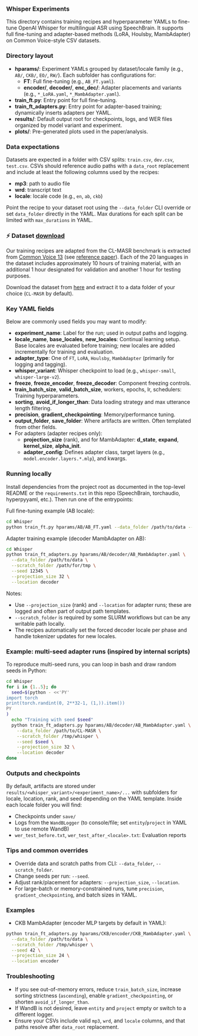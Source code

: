 ### Whisper Experiments

This directory contains training recipes and hyperparameter YAMLs to fine-tune OpenAI Whisper for multilingual ASR using SpeechBrain. It supports full fine-tuning and adapter-based methods (LoRA, Houlsby, MambAdapter) on Common Voice-style CSV datasets.

### Directory layout
- **hparams/**: Experiment YAMLs grouped by dataset/locale family (e.g., `AB/`, `CKB/`, `EO/`, `RW/`). Each subfolder has configurations for:
  - **FT**: Full fine-tuning (e.g., `AB_FT.yaml`).
  - **encoder/**, **decoder/**, **enc_dec/**: Adapter placements and variants (e.g., `*_LoRA.yaml`, `*_MambAdapter.yaml`).
- **train_ft.py**: Entry point for full fine-tuning.
- **train_ft_adapters.py**: Entry point for adapter-based training; dynamically inserts adapters per YAML.
- **results/**: Default output root for checkpoints, logs, and WER files organized by model variant and experiment.
- **plots/**: Pre-generated plots used in the paper/analysis.

### Data expectations
Datasets are expected in a folder with CSV splits: `train.csv`, `dev.csv`, `test.csv`. CSVs should reference audio paths with a `data_root` replacement and include at least the following columns used by the recipes:
- **mp3**: path to audio file
- **wrd**: transcript text
- **locale**: locale code (e.g., `en`, `ab`, `ckb`)

Point the recipe to your dataset root using the `--data_folder` CLI override or set `data_folder` directly in the YAML. Max durations for each split can be limited with `max_durations` in YAML.

### ⚡ Dataset [download](https://zenodo.org/record/8065754)

Our training recipes are adapted from the CL-MASR benchmark is extracted from [Common Voice 13](https://commonvoice.mozilla.org/en/datasets) (see [reference paper](https://arxiv.org/abs/1912.06670)). Each of the 20 languages in the dataset includes approximately 10 hours of training material, with an additional 1 hour designated for validation and another 1 hour for testing purposes.

Download the dataset from [here](https://zenodo.org/record/8065754) and extract it to a data folder of your choice (`CL-MASR` by default).

### Key YAML fields
Below are commonly used fields you may want to modify:
- **experiment_name**: Label for the run; used in output paths and logging.
- **locale_name**, **base_locales**, **new_locales**: Continual learning setup. Base locales are evaluated before training; new locales are added incrementally for training and evaluation.
- **adapter_type**: One of `FT`, `LoRA`, `Houlsby`, `MambAdapter` (primarily for logging and tagging).
- **whisper_variant**: Whisper checkpoint to load (e.g., `whisper-small`, `whisper-large-v2`).
- **freeze**, **freeze_encoder**, **freeze_decoder**: Component freezing controls.
- **train_batch_size**, **valid_batch_size**, workers, epochs, lr, schedulers: Training hyperparameters.
- **sorting**, **avoid_if_longer_than**: Data loading strategy and max utterance length filtering.
- **precision**, **gradient_checkpointing**: Memory/performance tuning.
- **output_folder**, **save_folder**: Where artifacts are written. Often templated from other fields.
- For adapters (adapter recipes only):
  - **projection_size** (rank), and for MambAdapter: **d_state**, **expand**, **kernel_size**, **alpha_init**.
  - **adapter_config**: Defines adapter class, target layers (e.g., `model.encoder.layers.*.mlp`), and kwargs.

### Running locally
Install dependencies from the project root as documented in the top-level README or the `requirements.txt` in this repo (SpeechBrain, torchaudio, hyperpyyaml, etc.). Then run one of the entrypoints:

Full fine-tuning example (AB locale):
```bash
cd Whisper
python train_ft.py hparams/AB/AB_FT.yaml --data_folder /path/to/data --scratch_folder /path/for/tmp --seed 12345
```

Adapter training example (decoder MambAdapter on AB):
```bash
cd Whisper
python train_ft_adapters.py hparams/AB/decoder/AB_MambAdapter.yaml \
  --data_folder /path/to/data \
  --scratch_folder /path/for/tmp \
  --seed 12345 \
  --projection_size 32 \
  --location decoder
```

Notes:
- Use `--projection_size` (rank) and `--location` for adapter runs; these are logged and often part of output path templates.
- `--scratch_folder` is required by some SLURM workflows but can be any writable path locally.
- The recipes automatically set the forced decoder locale per phase and handle tokenizer updates for new locales.

### Example: multi-seed adapter runs (inspired by internal scripts)
To reproduce multi-seed runs, you can loop in bash and draw random seeds in Python:
```bash
cd Whisper
for i in {1..5}; do
  seed=$(python - <<'PY'
import torch
print(torch.randint(0, 2**32-1, (1,)).item())
PY
)
  echo "Training with seed $seed"
  python train_ft_adapters.py hparams/AB/decoder/AB_MambAdapter.yaml \
    --data_folder /path/to/CL-MASR \
    --scratch_folder /tmp/whisper \
    --seed $seed \
    --projection_size 32 \
    --location decoder
done
```

### Outputs and checkpoints
By default, artifacts are stored under `results/<whisper_variant>/<experiment_name>/...` with subfolders for locale, location, rank, and seed depending on the YAML template. Inside each locale folder you will find:
- Checkpoints under `save/`
- Logs from the `WandBLogger` (to console/file; set `entity`/`project` in YAML to use remote WandB)
- `wer_test_before.txt`, `wer_test_after_<locale>.txt`: Evaluation reports

### Tips and common overrides
- Override data and scratch paths from CLI: `--data_folder`, `--scratch_folder`.
- Change seeds per run: `--seed`.
- Adjust rank/placement for adapters: `--projection_size`, `--location`.
- For large-batch or memory-constrained runs, tune `precision`, `gradient_checkpointing`, and batch sizes in YAML.

### Examples
- CKB MambAdapter (encoder MLP targets by default in YAML):
```bash
python train_ft_adapters.py hparams/CKB/encoder/CKB_MambAdapter.yaml \
  --data_folder /path/to/data \
  --scratch_folder /tmp/whisper \
  --seed 42 \
  --projection_size 24 \
  --location encoder
```

### Troubleshooting
- If you see out-of-memory errors, reduce `train_batch_size`, increase sorting strictness (`ascending`), enable `gradient_checkpointing`, or shorten `avoid_if_longer_than`.
- If WandB is not desired, leave `entity` and `project` empty or switch to a different logger.
- Ensure your CSVs include valid `mp3`, `wrd`, and `locale` columns, and that paths resolve after `data_root` replacement.


